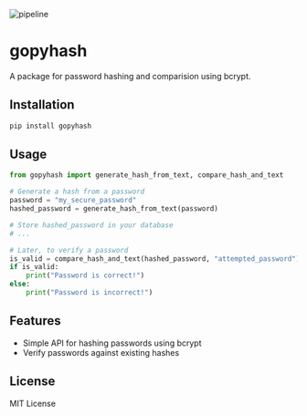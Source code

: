 ![pipeline](https://github.com/ihumaunkabir/python-hash/actions/workflows/publish.yml/badge.svg)

# gopyhash

A package for password hashing and comparision using bcrypt. 

## Installation

```bash
pip install gopyhash
```

## Usage

```python
from gopyhash import generate_hash_from_text, compare_hash_and_text

# Generate a hash from a password
password = "my_secure_password"
hashed_password = generate_hash_from_text(password)

# Store hashed_password in your database
# ...

# Later, to verify a password
is_valid = compare_hash_and_text(hashed_password, "attempted_password")
if is_valid:
    print("Password is correct!")
else:
    print("Password is incorrect!")
```

## Features

- Simple API for hashing passwords using bcrypt
- Verify passwords against existing hashes

## License

MIT License
